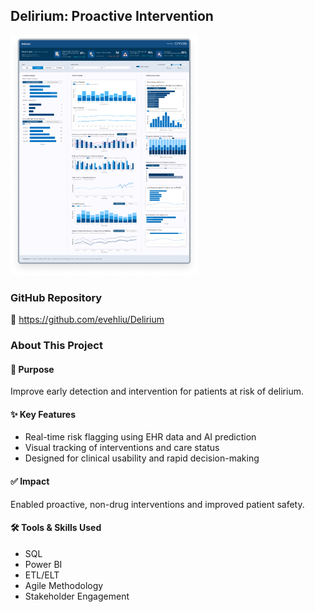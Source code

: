 ## Delirium: Proactive Intervention
![Dashboard Preview](assets/dashboard_preview.png)

### GitHub Repository
🐙 https://github.com/evehliu/Delirium

### About This Project

#### 🎯 Purpose
Improve early detection and intervention for patients at risk of delirium.

#### ✨ Key Features
- Real-time risk flagging using EHR data and AI prediction
- Visual tracking of interventions and care status
- Designed for clinical usability and rapid decision-making

#### ✅ Impact
Enabled proactive, non-drug interventions and improved patient safety.

#### 🛠️ Tools & Skills Used
- SQL
- Power BI
- ETL/ELT
- Agile Methodology
- Stakeholder Engagement

